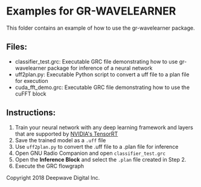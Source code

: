 # Examples for GR-WAVELEARNER
This folder contains an example of how to use the gr-wavelearner package.

## Files:

- classifier_test.grc: Executable GRC file demonstrating how to use gr-wavelearner package for
                       inference of a neural network
- uff2plan.py: Executable Python script to convert a uff file to a plan file for execution
- cuda_fft_demo.grc: Executable GRC file demonstrating how to use the cuFFT block

## Instructions:

1. Train your neural network with any deep learning framework and layers that are supported by [NVIDIA's TensorRT](https://docs.nvidia.com/deeplearning/sdk/tensorrt-support-matrix/index.html#supported-ops)
2. Save the trained model as a `.uff` file
3. Use `uff2plan.py` to convert the .uff file to a .plan file for inference
4. Open GNU Radio Companion and open `classifier_test.grc`
5. Open the **Inference Block** and select the `.plan` file created in Step 2.
6. Execute the GRC flowgraph



Copyright 2018 Deepwave Digital Inc.